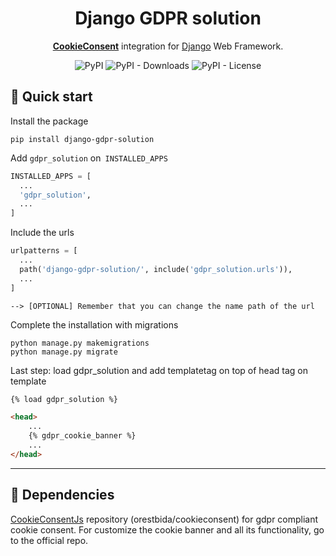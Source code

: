 <h1 align="center" style="text-align: center;">Django GDPR solution</h1>
<div align="center" style="text-align: center;">

**[CookieConsent](https://github.com/orestbida/cookieconsent/)** integration for [Django](https://www.djangoproject.com/) Web Framework.

![PyPI](https://img.shields.io/pypi/v/django-gdpr-solution)
![PyPI - Downloads](https://img.shields.io/pypi/dm/django-gdpr-solution)
![PyPI - License](https://img.shields.io/pypi/l/django-gdpr-solution)

</div>

## 🚀️ Quick start

Install the package

```shell
pip install django-gdpr-solution
```

Add `gdpr_solution` on` INSTALLED_APPS`

```python
INSTALLED_APPS = [
  ...
  'gdpr_solution',
  ...
]
```

Include the urls

```python
urlpatterns = [
  ...
  path('django-gdpr-solution/', include('gdpr_solution.urls')),
  ...
]
```

`--> [OPTIONAL] Remember that you can change the name path of the url`

Complete the installation with migrations

```shell
python manage.py makemigrations
python manage.py migrate
```

Last step: load gdpr_solution and add templatetag on top of head tag on template

```html
{% load gdpr_solution %}

<head>
    ...
    {% gdpr_cookie_banner %}
    ...
</head>
```

---

## 📖 Dependencies

[CookieConsentJs](https://github.com/orestbida/cookieconsent/) repository (orestbida/cookieconsent) for gdpr compliant cookie consent.
For customize the cookie banner and all its functionality, go to the official repo.
